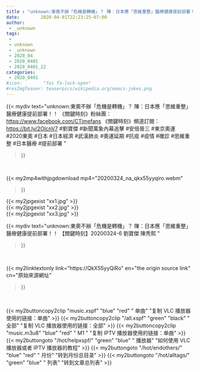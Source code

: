 ```yaml
---
title : "unknown:東奧不辦「危機是轉機」？ 陳：日本應「思維重整」醫療健康提前部署！！ 【關鍵時刻】20200324-6 劉寶傑 陳秀熙 "
date:        2020-04-01T22:23:25-07:00
author:
 - _unknown
tags:
 - 
 - unknown
 - _unknown
 - 2020_04
 - 2020_0401
 - 2020_0401_22
categories:
 - 2020_0401
#icon:        "fas fa-lock-open"
#resImgTeaser: teaserpics/wikipedia.org/emacs-jokes.png
---
```







{{< mydiv text="unknown:東奧不辦「危機是轉機」？ 陳：日本應「思維重整」醫療健康提前部署！！   《關鍵時刻》粉絲團：https://www.facebook.com/CTimefans 《關鍵時刻》頻道訂閱：https://bit.ly/2OlcnV7  #劉寶傑 #新聞萬象內幕追擊 #安倍晉三 #東京奧運 #2020東奧 #日本 #日本經濟 #武漢肺炎 #奧運延期 #抗疫 #疫情 #確診 #思維重整 #日本醫療 #提前部署 "
>}}
<br>


{{< my2mp4withjpgdownload mp4="20200324_na_qkx55yyqiro.webm"
>}}

{{< my2jpgexist "xx1.jpg" >}}<br>
{{< my2jpgexist "xx2.jpg" >}}<br>
{{< my2jpgexist "xx3.jpg" >}}<br>



{{< mydiv text="unknown:東奧不辦「危機是轉機」？ 陳：日本應「思維重整」醫療健康提前部署！！ 【關鍵時刻】20200324-6 劉寶傑 陳秀熙 "
>}}
<br>

{{< my2linktextonly link="https://QkX55yyQiRo"
en="the origin source link" cn="原始來源網址"
>}}


<br>


{{< my2buttoncopy2clip "music.xspf"        "blue"   "red"    " 单曲"  "复制 VLC 播放器使用的链接：单曲" >}} {{< my2buttoncopy2clip "/all.xspf"         "green"  "black"  " 全部"  "复制 VLC 播放器使用的链接：全部" >}} {{< my2buttoncopy2clip "music.m3u8"        "blue"   "red"    " M1 "    "复制 IPTV 播放器使用的链接：单曲" >}} {{< my2buttongoto      "/hot/helpxspf/"    "green"  "blue"   " 播放器" "如何使用 VLC 播放器或者 IPTV 播放器的教程" >}} {{< my2buttongoto      "/hot/endothers/"   "blue"   "red"    " 月份"   "转到月份总目录" >}} {{< my2buttongoto      "/hot/alltags/"     "green"  "blue"   " 列表"   "转到文章总列表" >}} 
